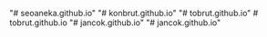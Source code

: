 "# seoaneka.github.io" 
"# konbrut.github.io" 
"# tobrut.github.io" 
#   t o b r u t . g i t h u b . i o  
 "# jancok.github.io" 
"# jancok.github.io" 

